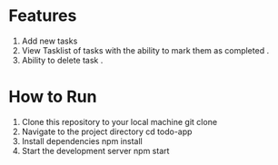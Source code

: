 # Features
1. Add new tasks 
2. View Tasklist of tasks with the ability to mark them as completed .
3. Ability to delete task .

# How to Run
1. Clone this repository to your local machine
   git clone <repository-url>
2. Navigate to the project directory
   cd todo-app
3. Install dependencies
   npm install
4. Start the development server
   npm start   